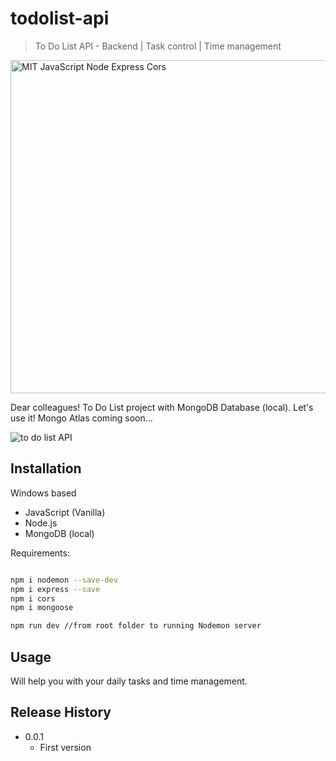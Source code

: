 # todolist-api
> To Do List API - Backend | Task control | Time management

<img width="533" alt="MIT JavaScript Node Express Cors" src="https://user-images.githubusercontent.com/102762000/175974904-a9998fb2-5a75-4318-aca9-8fd2a1c61534.png">

Dear colleagues! To Do List project with MongoDB Database (local). Let's use it!
Mongo Atlas coming soon...

![to do list API](https://user-images.githubusercontent.com/102762000/177438948-f00381d8-6953-47c4-bc4f-5a80415f9fe9.png)

## Installation

Windows based
- JavaScript (Vanilla)
- Node.js
- MongoDB (local)

Requirements:

```sh

npm i nodemon --save-dev
npm i express --save
npm i cors
npm i mongoose

npm run dev //from root folder to running Nodemon server

```


## Usage

Will help you with your daily tasks and time management.


## Release History

* 0.0.1
    * First version
